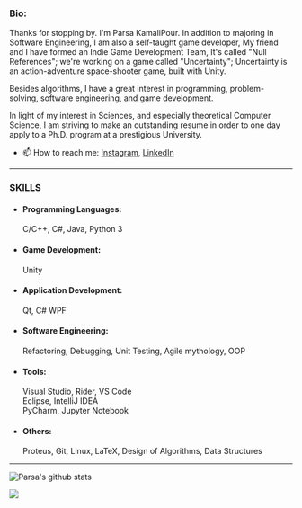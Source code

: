 ### Bio:

Thanks for stopping by. I'm Parsa KamaliPour. In addition to majoring in Software Engineering, I am also a self-taught game developer, My friend and I have formed an Indie Game Development Team, It's called "Null References"; we're working on a game called "Uncertainty"; Uncertainty is an action-adventure space-shooter game, built with Unity.

Besides algorithms, I have a great interest in programming, problem-solving, software engineering, and game development.  

In light of my interest in Sciences, and especially theoretical Computer Science, I am striving to make an outstanding resume in order to one day apply to a Ph.D. program at a prestigious University.


- 📫 How to reach me: [Instagram](https://www.instagram.com/benymax.parsa.public), [LinkedIn](https://www.linkedin.com/in/parsakamalipour)

---
  
### SKILLS 
- #### Programming Languages:
  C/C++, C#, Java, Python 3
  
- #### Game Development:
  Unity
  
- #### Application Development:
  Qt, C# WPF
  
- #### Software Engineering:
  Refactoring, Debugging, Unit Testing, Agile mythology, OOP
  
- #### Tools:
  Visual Studio, Rider, VS Code  
  Eclipse, IntelliJ IDEA  
  PyCharm, Jupyter Notebook
  
- #### Others:
  Proteus, Git, Linux, LaTeX, Design of Algorithms, Data Structures

---


![Parsa's github stats](https://github-readme-stats.vercel.app/api?username=benymaxparsa&count_private=true&show_icons=true&theme=dracula)

![](https://visitor-badge.glitch.me/badge?page_id=benymaxparsa.benymaxparsa)

<!--
**benymaxparsa/benymaxparsa** is a ✨ _special_ ✨ repository because its `README.md` (this file) appears on your GitHub profile.

![Top Langs](https://github-readme-stats.vercel.app/api/top-langs/?username=benymaxparsa&theme=dracula&exclude_repo=One-of-a-Kind,Bull-Cow-Game-UE4,My-Playground-Unreal-Engine,Intro-to-GameDev)

Here are some ideas to get you started:

- 🔭 I’m currently working on ...
- 🌱 I’m currently learning ...
- 👯 I’m looking to collaborate on ...
- 🤔 I’m looking for help with ...
- 💬 Ask me about ...
- 📫 How to reach me: ...
- 😄 Pronouns: ...
- ⚡ Fun fact: ...
-->

